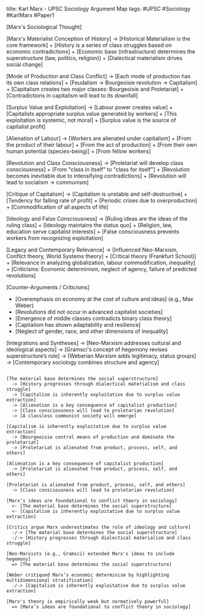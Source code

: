 title: Karl Marx - UPSC Sociology Argument Map
tags: #UPSC #Sociology #KarlMarx #Paper1

[Marx's Sociological Thought]

  [Marx's Materialist Conception of History]
    -> [Historical Materialism is the core framework]
    + [History is a series of class struggles based on economic contradictions]
    + [Economic base (infrastructure) determines the superstructure (law, politics, religion)]
    + [Dialectical materialism drives social change]

  [Mode of Production and Class Conflict]
    -> [Each mode of production has its own class relations]
    + [Feudalism → Bourgeoisie revolution → Capitalism]
    + [Capitalism creates two major classes: Bourgeoisie and Proletariat]
    + [Contradictions in capitalism will lead to its downfall]

  [Surplus Value and Exploitation]
    -> [Labour power creates value]
    + [Capitalists appropriate surplus value generated by workers]
    + [This exploitation is systemic, not moral]
    + [Surplus value is the source of capitalist profit]

  [Alienation of Labour]
    -> [Workers are alienated under capitalism]
    + [From the product of their labour]
    + [From the act of production]
    + [From their own human potential (species-being)]
    + [From fellow workers]

  [Revolution and Class Consciousness]
    -> [Proletariat will develop class consciousness]
    + [From "class in itself" to "class for itself"]
    + [Revolution becomes inevitable due to intensifying contradictions]
    + [Revolution will lead to socialism → communism]

  [Critique of Capitalism]
    -> [Capitalism is unstable and self-destructive]
    + [Tendency for falling rate of profit]
    + [Periodic crises due to overproduction]
    + [Commodification of all aspects of life]

  [Ideology and False Consciousness]
    -> [Ruling ideas are the ideas of the ruling class]
    + [Ideology maintains the status quo]
    + [Religion, law, education serve capitalist interests]
    + [False consciousness prevents workers from recognizing exploitation]

  [Legacy and Contemporary Relevance]
    -> [Influenced Neo-Marxism, Conflict theory, World Systems theory]
    + [Critical theory (Frankfurt School)]
    + [Relevance in analyzing globalization, labour commodification, inequality]
    + [Criticisms: Economic determinism, neglect of agency, failure of predicted revolutions]

[Counter-Arguments / Criticisms]
  - [Overemphasis on economy at the cost of culture and ideas] (e.g., Max Weber)
  - [Revolutions did not occur in advanced capitalist societies]
  - [Emergence of middle classes contradicts binary class theory]
  - [Capitalism has shown adaptability and resilience]
  - [Neglect of gender, race, and other dimensions of inequality]

[Integrations and Syntheses]
  -> [Neo-Marxism addresses cultural and ideological aspects]
  -> [Gramsci's concept of hegemony revises superstructure’s role]
  -> [Weberian Marxism adds legitimacy, status groups]
  -> [Contemporary sociology combines structure and agency]


```argdown

[The material base determines the social superstructure]
  -> [History progresses through dialectical materialism and class struggle]
  -> [Capitalism is inherently exploitative due to surplus value extraction]
  -> [Alienation is a key consequence of capitalist production]
  -> [Class consciousness will lead to proletarian revolution]
  -> [A classless communist society will emerge]

[Capitalism is inherently exploitative due to surplus value extraction]
  -> [Bourgeoisie control means of production and dominate the proletariat]
  -> [Proletariat is alienated from product, process, self, and others]

[Alienation is a key consequence of capitalist production]
  -> [Proletariat is alienated from product, process, self, and others]

[Proletariat is alienated from product, process, self, and others]
  -> [Class consciousness will lead to proletarian revolution]

[Marx’s ideas are foundational to conflict theory in sociology]
  <- [The material base determines the social superstructure]
  <- [Capitalism is inherently exploitative due to surplus value extraction]

[Critics argue Marx underestimates the role of ideology and culture]
  -/-> [The material base determines the social superstructure]
  -/-> [History progresses through dialectical materialism and class struggle]

[Neo-Marxists (e.g., Gramsci) extended Marx's ideas to include hegemony]
  => [The material base determines the social superstructure]

[Weber critiqued Marx’s economic determinism by highlighting multidimensional stratification]
  -/-> [Capitalism is inherently exploitative due to surplus value extraction]

[Marx's theory is empirically weak but normatively powerful]
  => [Marx’s ideas are foundational to conflict theory in sociology]


```



